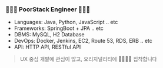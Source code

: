 ### 🧑🏻‍💻 PoorStack Engineer 🧑🏻‍💻
* Languages: Java, Python, JavaScript .. etc
* Frameworks: SpringBoot + JPA .. etc
* DBMS: MySQL, H2 Database
* DevOps: Docker, Jenkins, EC2, Route 53, RDS, ERB .. etc
* API: HTTP API, RESTful API

> UX 중심 개발에 관심이 많고, 오리지널리티에 👸🏻👸🏽 집착합니다
